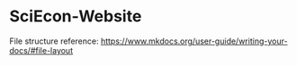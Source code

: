 # SciEcon-Website

File structure reference: 
https://www.mkdocs.org/user-guide/writing-your-docs/#file-layout